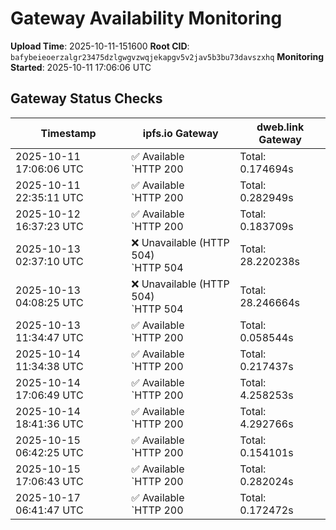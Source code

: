 # Gateway Availability Monitoring

**Upload Time**: 2025-10-11-151600
**Root CID**: `bafybeieoerzalgr23475dzlgwgvzwqjekapgv5v2jav5b3bu73davszxhq`
**Monitoring Started**: 2025-10-11 17:06:06 UTC

## Gateway Status Checks

| Timestamp | ipfs.io Gateway | dweb.link Gateway |
|-----------|-----------------|-------------------|
| 2025-10-11 17:06:06 UTC | ✅ Available<br>`HTTP 200 | Total: 0.174694s | DNS: 0.017062s | Connect: 0.031191s | Transfer: 0.174186s | Size: 50098 bytes` | ❌ Unavailable (HTTP 504)<br>`HTTP 504 | Total: 28.182439s | DNS: 0.060788s | Connect: 0.072615s | Transfer: 28.182322s | Size: 148 bytes` |
| 2025-10-11 22:35:11 UTC | ✅ Available<br>`HTTP 200 | Total: 0.282949s | DNS: 0.167918s | Connect: 0.185183s | Transfer: 0.282584s | Size: 50098 bytes` | ✅ Available<br>`HTTP 200 | Total: 3.798153s | DNS: 0.049978s | Connect: 0.067581s | Transfer: 3.797747s | Size: 50098 bytes` |
| 2025-10-12 16:37:23 UTC | ✅ Available<br>`HTTP 200 | Total: 0.183709s | DNS: 0.118646s | Connect: 0.120199s | Transfer: 0.182673s | Size: 50098 bytes` | ✅ Available<br>`HTTP 200 | Total: 0.097681s | DNS: 0.028839s | Connect: 0.030944s | Transfer: 0.097235s | Size: 50098 bytes` |
| 2025-10-13 02:37:10 UTC | ❌ Unavailable (HTTP 504)<br>`HTTP 504 | Total: 28.220238s | DNS: 0.121141s | Connect: 0.123573s | Transfer: 28.220140s | Size: 148 bytes` | ❌ Unavailable (HTTP 504)<br>`HTTP 504 | Total: 28.128612s | DNS: 0.025904s | Connect: 0.028444s | Transfer: 28.128513s | Size: 148 bytes` |
| 2025-10-13 04:08:25 UTC | ❌ Unavailable (HTTP 504)<br>`HTTP 504 | Total: 28.246664s | DNS: 0.170466s | Connect: 0.172592s | Transfer: 28.246552s | Size: 148 bytes` | ❌ Unavailable (HTTP 504)<br>`HTTP 504 | Total: 28.136887s | DNS: 0.052852s | Connect: 0.055014s | Transfer: 28.136794s | Size: 148 bytes` |
| 2025-10-13 11:34:47 UTC | ✅ Available<br>`HTTP 200 | Total: 0.058544s | DNS: 0.005247s | Connect: 0.006630s | Transfer: 0.058171s | Size: 50098 bytes` | ✅ Available<br>`HTTP 200 | Total: 0.091765s | DNS: 0.030720s | Connect: 0.032645s | Transfer: 0.091411s | Size: 50098 bytes` |
| 2025-10-14 11:34:38 UTC | ✅ Available<br>`HTTP 200 | Total: 0.217437s | DNS: 0.069281s | Connect: 0.083759s | Transfer: 0.216811s | Size: 50098 bytes` | ✅ Available<br>`HTTP 200 | Total: 3.694396s | DNS: 0.074015s | Connect: 0.083507s | Transfer: 3.694044s | Size: 50098 bytes` |
| 2025-10-14 17:06:49 UTC | ✅ Available<br>`HTTP 200 | Total: 4.258253s | DNS: 0.174331s | Connect: 0.188882s | Transfer: 4.257783s | Size: 50098 bytes` | ✅ Available<br>`HTTP 200 | Total: 2.117283s | DNS: 0.050493s | Connect: 0.064739s | Transfer: 2.116881s | Size: 50098 bytes` |
| 2025-10-14 18:41:36 UTC | ✅ Available<br>`HTTP 200 | Total: 4.292766s | DNS: 0.011283s | Connect: 0.012851s | Transfer: 4.290461s | Size: 50098 bytes` | ✅ Available<br>`HTTP 200 | Total: 0.152721s | DNS: 0.035166s | Connect: 0.036974s | Transfer: 0.152086s | Size: 50098 bytes` |
| 2025-10-15 06:42:25 UTC | ✅ Available<br>`HTTP 200 | Total: 0.154101s | DNS: 0.089981s | Connect: 0.096100s | Transfer: 0.153679s | Size: 50098 bytes` | ✅ Available<br>`HTTP 200 | Total: 0.119210s | DNS: 0.056871s | Connect: 0.063318s | Transfer: 0.118847s | Size: 50098 bytes` |
| 2025-10-15 17:06:43 UTC | ✅ Available<br>`HTTP 200 | Total: 0.282024s | DNS: 0.164501s | Connect: 0.165966s | Transfer: 0.281633s | Size: 50098 bytes` | ✅ Available<br>`HTTP 200 | Total: 0.110126s | DNS: 0.023996s | Connect: 0.026262s | Transfer: 0.109573s | Size: 50098 bytes` |
| 2025-10-17 06:41:47 UTC | ✅ Available<br>`HTTP 200 | Total: 0.172472s | DNS: 0.114605s | Connect: 0.116920s | Transfer: 0.171865s | Size: 50098 bytes` | ✅ Available<br>`HTTP 200 | Total: 5.952626s | DNS: 0.039439s | Connect: 0.041244s | Transfer: 5.952201s | Size: 50098 bytes` |
